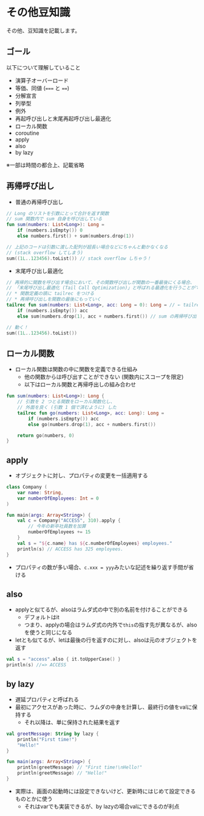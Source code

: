 # その他豆知識

その他、豆知識を記載します。

## ゴール

以下について理解していること

* 演算子オーバーロード
* 等価、同値 (`===` と `==`)
* 分解宣言
* 列挙型
* 例外
* 再起呼び出しと末尾再起呼び出し最適化
* ローカル関数
* coroutine
* apply
* also
* by lazy

※一部は時間の都合上、記載省略

## 再帰呼び出し

* 普通の再帰呼び出し

```kotlin
// Long のリストを引数にとって合計を返す関数
// sum 関数内で sum 自身を呼び出している
fun sum(numbers: List<Long>): Long =
    if (numbers.isEmpty()) 0
    else numbers.first() + sum(numbers.drop(1))

// 上記のコードは引数に渡した配列が超長い場合などにちゃんと動かなくなる
// (stack overflow してしまう)
sum((1L..123456).toList()) // stack overflow しちゃう！
```

* 末尾呼び出し最適化

```kotlin
// 再帰的に関数を呼び出す場合において、その関数呼び出しが関数の一番最後にくる場合、
// 「末尾呼び出し最適化 (Tail Call Optimization)」と呼ばれる最適化を行うことができる
// * 関数定義の頭に tailrec をつける
// * 再帰呼び出しを関数の最後にもっていく
tailrec fun sum(numbers: List<Long>, acc: Long = 0): Long = // ← tailrec というのをつけた
    if (numbers.isEmpty()) acc
    else sum(numbers.drop(1), acc + numbers.first()) // sum の再帰呼び出しが関数の最後にきている

// 動く！
sum((1L..123456).toList())
```

## ローカル関数

* ローカル関数は関数の中に関数を定義できる仕組み
  * 他の関数からは呼び出すことができない (関数内にスコープを限定)
  * 以下はローカル関数と再帰呼出しの組み合わせ

```kotlin
fun sum(numbers: List<Long>): Long {
    // 引数を 2 つとる関数をローカル関数化し、
    // 外面を良く (引数 1 個で済むように) した
    tailrec fun go(numbers: List<Long>, acc: Long): Long = 
        if (numbers.isEmpty()) acc
        else go(numbers.drop(1), acc + numbers.first())

    return go(numbers, 0)
}
```

## apply

* オブジェクトに対し、プロパティの変更を一括適用する

```kotlin
class Company (
    var name: String,
    var numberOfEmployees: Int = 0
)

fun main(args: Array<String>) {
    val c = Company("ACCESS", 310).apply {
        // 今年の新卒社員数を加算
        numberOfEmployees += 15
    }
    val s = "${c.name} has ${c.numberOfEmployees} employees."
	println(s) // ACCESS has 325 employees.
}
```

* プロパティの数が多い場合、`c.xxx = yyy`みたいな記述を繰り返す手間が省ける

## also

* applyと似てるが、alsoはラムダ式の中で別の名前を付けることができる
  * デフォルトはit
  * つまり、applyの場合はラムダ式の内外で`this`の指す先が異なるが、alsoを使うと同じになる
* letとも似てるが、letは最後の行を返すのに対し、alsoは元のオブジェクトを返す

```kotlin
val s = "access".also { it.toUpperCase() }
println(s) //=> ACCESS
```


## by lazy

* 遅延プロパティと呼ばれる
* 最初にアクセスがあった時に、ラムダの中身を計算し、最終行の値をvalに保持する
  * それ以降は、単に保持された結果を返す

```kotlin
val greetMessage: String by lazy {
    println("First time!")
    "Hello!"
}

fun main(args: Array<String>) {
    println(greetMessage) // "First time!\nHello!"
    println(greetMessage) // "Hello!"
}
```

* 実際は、画面の起動時には設定できないけど、更新時にはじめて設定できるものとかに使う
  * それはvarでも実装できるが、by lazyの場合valにできるのが利点